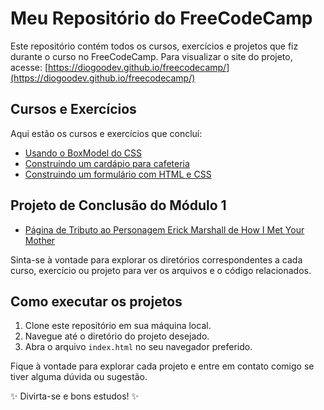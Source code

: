 # Meu Repositório do FreeCodeCamp

Este repositório contém todos os cursos, exercícios e projetos que fiz durante o curso no FreeCodeCamp.
Para visualizar o site do projeto, acesse: [https://diogoodev.github.io/freecodecamp/](https://diogoodev.github.io/freecodecamp/)

## Cursos e Exercícios

Aqui estão os cursos e exercícios que concluí:

- [Usando o BoxModel do CSS](BoxModelExemplo/index.html)
- [Construindo um cardápio para cafeteria](CafeMenu/index.html)
- [Construindo um formulário com HTML e CSS](Formulario/index.html)

## Projeto de Conclusão do Módulo 1

- [Página de Tributo ao Personagem Erick Marshall de How I Met Your Mother](https://diogoodev.github.io/tributepage/)

Sinta-se à vontade para explorar os diretórios correspondentes a cada curso, exercício ou projeto para ver os arquivos e o código relacionados.

## Como executar os projetos

1. Clone este repositório em sua máquina local.
2. Navegue até o diretório do projeto desejado.
3. Abra o arquivo `index.html` no seu navegador preferido.

Fique à vontade para explorar cada projeto e entre em contato comigo se tiver alguma dúvida ou sugestão.

✨ Divirta-se e bons estudos! ✨

